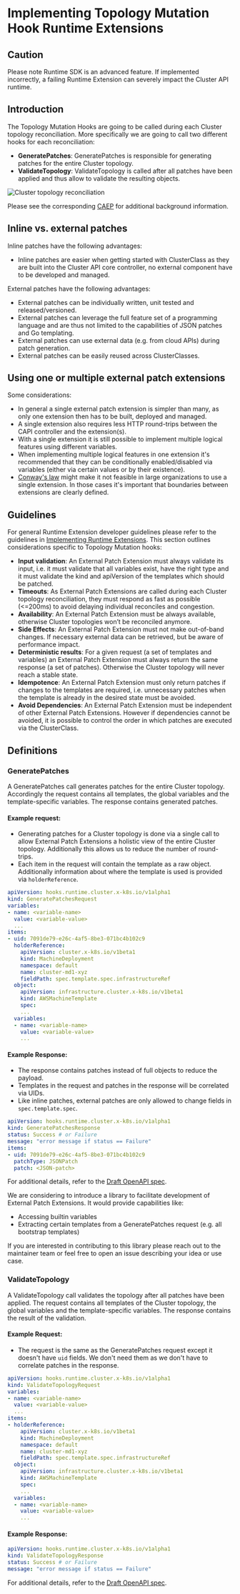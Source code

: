 # Implementing Topology Mutation Hook Runtime Extensions

<aside class="note warning">

<h1>Caution</h1>

Please note Runtime SDK is an advanced feature. If implemented incorrectly, a failing Runtime Extension can severely impact the Cluster API runtime.

</aside>

## Introduction

The Topology Mutation Hooks are going to be called during each Cluster topology reconciliation. More specifically 
we are going to call two different hooks for each reconciliation:

* **GeneratePatches**: GeneratePatches is responsible for generating patches for the entire Cluster topology.
* **ValidateTopology**: ValidateTopology is called after all patches have been applied and thus allow to validate 
  the resulting objects.

![Cluster topology reconciliation](../../../images/runtime-sdk-topology-mutation.png)

Please see the corresponding [CAEP](https://github.com/kubernetes-sigs/cluster-api/blob/main/docs/proposals/20220330-topology-mutation-hook.md)
for additional background information. 

## Inline vs. external patches

Inline patches have the following advantages:
* Inline patches are easier when getting started with ClusterClass as they are built into
  the Cluster API core controller, no external component have to be developed and managed. 

External patches have the following advantages:
* External patches can be individually written, unit tested and released/versioned.
* External patches can leverage the full feature set of a programming language and 
  are thus not limited to the capabilities of JSON patches and Go templating.
* External patches can use external data (e.g. from cloud APIs) during patch generation.
* External patches can be easily reused across ClusterClasses.

## Using one or multiple external patch extensions

Some considerations:
* In general a single external patch extension is simpler than many, as only one extension 
  then has to be built, deployed and managed. 
* A single extension also requires less HTTP round-trips between the CAPI controller and the extension(s).
* With a single extension it is still possible to implement multiple logical features using different variables.
* When implementing multiple logical features in one extension it's recommended that they can be conditionally
  enabled/disabled via variables (either via certain values or by their existence).
* [Conway's law](https://en.wikipedia.org/wiki/Conway%27s_law) might make it not feasible in large organizations 
  to use a single extension. In those cases it's important that boundaries between extensions are clearly defined.

## Guidelines

For general Runtime Extension developer guidelines please refer to the guidelines in [Implementing Runtime Extensions](implement-extensions.md#guidelines).
This section outlines considerations specific to Topology Mutation hooks:

* **Input validation**: An External Patch Extension must always validate its input, i.e. it must validate that
  all variables exist, have the right type and it must validate the kind and apiVersion of the templates which
  should be patched.
* **Timeouts**: As External Patch Extensions are called during each Cluster topology reconciliation, they must
  respond as fast as possible (&lt;=200ms) to avoid delaying individual reconciles and congestion.
* **Availability**: An External Patch Extension must be always available, otherwise Cluster topologies won’t be
  reconciled anymore.
* **Side Effects**: An External Patch Extension must not make out-of-band changes. If necessary external data can
  be retrieved, but be aware of performance impact.
* **Deterministic results**: For a given request (a set of templates and variables) an External Patch Extension must
  always return the same response (a set of patches). Otherwise the Cluster topology will never reach a stable state.
* **Idempotence**: An External Patch Extension must only return patches if changes to the templates are required,
  i.e. unnecessary patches when the template is already in the desired state must be avoided.
* **Avoid Dependencies**: An External Patch Extension must be independent of other External Patch Extensions. However
  if dependencies cannot be avoided, it is possible to control the order in which patches are executed via the ClusterClass.

## Definitions

### GeneratePatches

A GeneratePatches call generates patches for the entire Cluster topology. Accordingly the request contains all
templates, the global variables and the template-specific variables. The response contains generated patches.

#### Example request:

* Generating patches for a Cluster topology is done via a single call to allow External Patch Extensions a
  holistic view of the entire Cluster topology. Additionally this allows us to reduce the number of round-trips.
* Each item in the request will contain the template as a raw object. Additionally information about where
  the template is used is provided via `holderReference`.

```yaml
apiVersion: hooks.runtime.cluster.x-k8s.io/v1alpha1
kind: GeneratePatchesRequest
variables:
- name: <variable-name>
  value: <variable-value>
  ...
items:
- uid: 7091de79-e26c-4af5-8be3-071bc4b102c9
  holderReference:
    apiVersion: cluster.x-k8s.io/v1beta1
    kind: MachineDeployment
    namespace: default
    name: cluster-md1-xyz
    fieldPath: spec.template.spec.infrastructureRef
  object:
    apiVersion: infrastructure.cluster.x-k8s.io/v1beta1
    kind: AWSMachineTemplate
    spec:
    ...
  variables:
  - name: <variable-name>
    value: <variable-value>
    ...
```

#### Example Response:

* The response contains patches instead of full objects to reduce the payload.
* Templates in the request and patches in the response will be correlated via UIDs.
* Like inline patches, external patches are only allowed to change fields in `spec.template.spec`.

```yaml
apiVersion: hooks.runtime.cluster.x-k8s.io/v1alpha1
kind: GeneratePatchesResponse
status: Success # or Failure
message: "error message if status == Failure"
items:
- uid: 7091de79-e26c-4af5-8be3-071bc4b102c9
  patchType: JSONPatch
  patch: <JSON-patch>
```

For additional details, refer to the [Draft OpenAPI spec](https://editor.swagger.io/?url=https://raw.githubusercontent.com/kubernetes-sigs/cluster-api/main/docs/proposals/images/topology-mutation-hook/runtime-sdk-openapi.yaml).

We are considering to introduce a library to facilitate development of External Patch Extensions. It would provide capabilities like:
* Accessing builtin variables
* Extracting certain templates from a GeneratePatches request (e.g. all bootstrap templates)

If you are interested in contributing to this library please reach out to the maintainer team or
feel free to open an issue describing your idea or use case.

### ValidateTopology

A ValidateTopology call validates the topology after all patches have been applied. The request contains all 
templates of the Cluster topology, the global variables and the template-specific variables. The response
contains the result of the validation.

#### Example Request:

* The request is the same as the GeneratePatches request except it doesn't have `uid` fields. We don't
  need them as we don't have to correlate patches in the response.

```yaml
apiVersion: hooks.runtime.cluster.x-k8s.io/v1alpha1
kind: ValidateTopologyRequest
variables:
- name: <variable-name>
  value: <variable-value>
  ...
items:
- holderReference:
    apiVersion: cluster.x-k8s.io/v1beta1
    kind: MachineDeployment
    namespace: default
    name: cluster-md1-xyz
    fieldPath: spec.template.spec.infrastructureRef
  object:
    apiVersion: infrastructure.cluster.x-k8s.io/v1beta1
    kind: AWSMachineTemplate
    spec:
    ...
  variables:
  - name: <variable-name>
    value: <variable-value>
    ...
```

#### Example Response:

```yaml
apiVersion: hooks.runtime.cluster.x-k8s.io/v1alpha1
kind: ValidateTopologyResponse
status: Success # or Failure
message: "error message if status == Failure"
```

For additional details, refer to the [Draft OpenAPI spec](https://editor.swagger.io/?url=https://raw.githubusercontent.com/kubernetes-sigs/cluster-api/main/docs/proposals/images/topology-mutation-hook/runtime-sdk-openapi.yaml).
